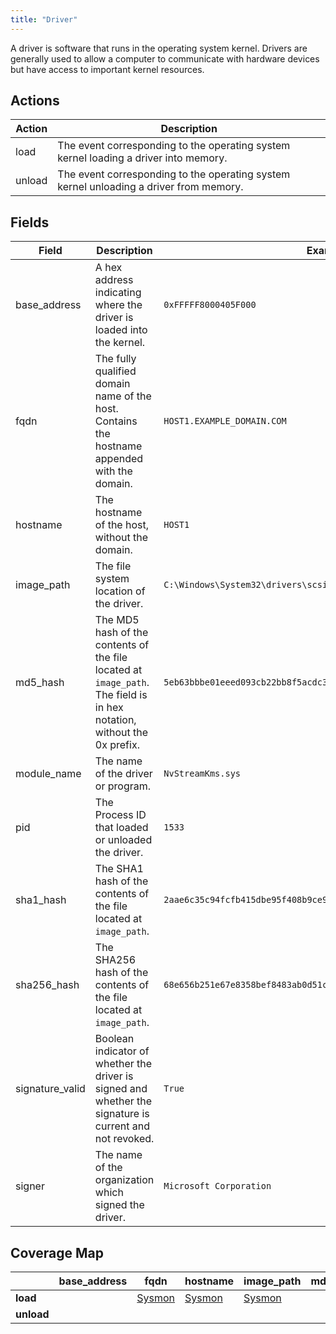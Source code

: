 ```yaml
---
title: "Driver"
---
```


A driver is software that runs in the operating system kernel. Drivers are generally used to allow a computer to communicate with hardware devices but have access to important kernel resources.

## Actions

|Action|Description|
|---|---|
|load|The event corresponding to the operating system kernel loading a driver into memory.|
|unload|The event corresponding to the operating system kernel unloading a driver from memory.

## Fields

|Field|Description|Example|
|---|---|---|
base_address|A hex address indicating where the driver is loaded into the kernel.|`0xFFFFF8000405F000`|
fqdn|The fully qualified domain name of the host. Contains the hostname appended with the domain.|`HOST1.EXAMPLE_DOMAIN.COM`|
hostname|The hostname of the host, without the domain.|`HOST1`|
image_path|The file system location of the driver.|`C:\Windows\System32\drivers\scsiport.sys`|
md5_hash|The MD5 hash of the contents of the file located at `image_path`. The field is in hex notation, without the 0x prefix.|`5eb63bbbe01eeed093cb22bb8f5acdc3`|
module_name|The name of the driver or program.|`NvStreamKms.sys`|
pid|The Process ID that loaded or unloaded the driver.|`1533`|
sha1_hash|The SHA1 hash of the contents of the file located at `image_path`.|`2aae6c35c94fcfb415dbe95f408b9ce91ee846ed`|
sha256_hash|The SHA256 hash of the contents of the file located at `image_path`.|`68e656b251e67e8358bef8483ab0d51c6619f3e7a1a9f0e75838d41ff368f728`|
signature_valid|Boolean indicator of whether the driver is signed and whether the signature is current and not revoked.|`True`|
signer|The name of the organization which signed the driver.|`Microsoft Corporation`|

## Coverage Map

| | **base_address** | **fqdn** | **hostname** | **image_path** | **md5_hash** | **module_name** | **pid** | **sha1_hash** | **sha256_hash** | **signature_valid** | **signer** |
|---|---|---|---|---|---|---|---|---|---|---|---|
| **load** | | [Sysmon](../sensors/sysmon_13) | [Sysmon](../sensors/sysmon_13) | [Sysmon](../sensors/sysmon_13) | | | [Sysmon](../sensors/sysmon_13) | | [Sysmon](../sensors/sysmon_13) | [Sysmon](../sensors/sysmon_13) | [Sysmon](../sensors/sysmon_13) | [Sysmon](../sensors/sysmon_13) |
| **unload**| | | | | | | | | | | |
